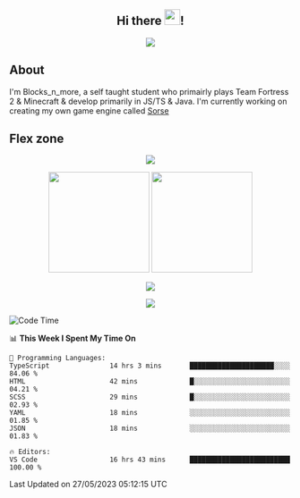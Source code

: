 <h2 align="center">
  Hi there <img src="https://media.giphy.com/media/hvRJCLFzcasrR4ia7z/giphy.gif" width="28">!
</h2>

<p align="center">
  <img src="https://forthebadge.com/images/badges/0-percent-optimized.svg">
</p>

## About
I'm Blocks_n_more, a self taught student who primairly plays Team Fortress 2 & Minecraft & develop primarily in JS/TS & Java. I'm currently working on creating my own game engine called [Sorse](https://github.com/Wave-Studio/sorse2)

## Flex zone
<p align="center">
 <img src="https://github-profile-summary-cards.vercel.app/api/cards/profile-details?username=Blocksnmore&theme=github_dark">
</p>
<p align="center">
 <img height="180em" src="https://github-readme-stats-git-masterrstaa-rickstaa.vercel.app/api?username=Blocksnmore&show_icons=true&theme=dark&hide_border=true">
 <img height="180em" src="https://github-readme-stats-git-masterrstaa-rickstaa.vercel.app/api/top-langs/?username=Blocksnmore&layout=compact&theme=dark&hide_border=true"> 
</p>
<p align="center">
 <img src="https://github-readme-streak-stats.herokuapp.com/?user=Blocksnmore&theme=dark&hide_border=true">
</p>
<p align="center">
 <img src="https://github-readme-activity-graph.cyclic.app/graph?username=Blocksnmore&theme=github&hide_border=true"> 
</p>

<!--START_SECTION:waka-->
![Code Time](http://img.shields.io/badge/Code%20Time-554%20hrs%2018%20mins-blue)

📊 **This Week I Spent My Time On** 

```text
💬 Programming Languages: 
TypeScript               14 hrs 3 mins       █████████████████████░░░░   84.06 % 
HTML                     42 mins             █░░░░░░░░░░░░░░░░░░░░░░░░   04.21 % 
SCSS                     29 mins             █░░░░░░░░░░░░░░░░░░░░░░░░   02.93 % 
YAML                     18 mins             ░░░░░░░░░░░░░░░░░░░░░░░░░   01.85 % 
JSON                     18 mins             ░░░░░░░░░░░░░░░░░░░░░░░░░   01.83 % 

🔥 Editors: 
VS Code                  16 hrs 43 mins      █████████████████████████   100.00 % 
```


 Last Updated on 27/05/2023 05:12:15 UTC
<!--END_SECTION:waka-->
